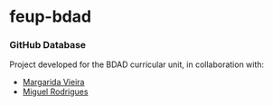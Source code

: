 # feup-bdad

### GitHub Database

Project developed for the BDAD curricular unit, in collaboration with:
  - [Margarida Vieira](https://github.com/margaridav27)
  - [Miguel Rodrigues](https://github.com/mikRodrigues)
